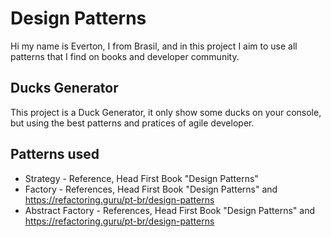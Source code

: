 # Design Patterns
    
Hi my name is Everton, I from Brasil, and in this project I aim to use all patterns that I find on books and developer community.

## Ducks Generator

This project is a Duck Generator, it only show some ducks on your console, but using the best patterns and pratices of agile developer.

## Patterns used 

- Strategy          - Reference, Head First Book "Design Patterns"
- Factory           - References, Head First Book "Design Patterns" and https://refactoring.guru/pt-br/design-patterns
- Abstract Factory  - References, Head First Book "Design Patterns" and https://refactoring.guru/pt-br/design-patterns

